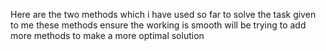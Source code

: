 Here are the two methods which i have used so far to solve the task given to me these methods ensure the working is smooth will be trying to add more methods to make a  more optimal solution  
